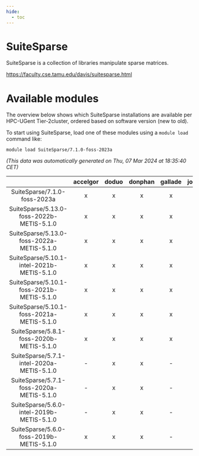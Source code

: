 ```yaml
---
hide:
  - toc
---
```


SuiteSparse
===========


SuiteSparse is a collection of libraries manipulate sparse matrices.

https://faculty.cse.tamu.edu/davis/suitesparse.html
# Available modules


The overview below shows which SuiteSparse installations are available per HPC-UGent Tier-2cluster, ordered based on software version (new to old).

To start using SuiteSparse, load one of these modules using a `module load` command like:

```shell
module load SuiteSparse/7.1.0-foss-2023a
```

*(This data was automatically generated on Thu, 07 Mar 2024 at 18:35:40 CET)*  

| |accelgor|doduo|donphan|gallade|joltik|skitty|
| :---: | :---: | :---: | :---: | :---: | :---: | :---: |
|SuiteSparse/7.1.0-foss-2023a|x|x|x|x|x|x|
|SuiteSparse/5.13.0-foss-2022b-METIS-5.1.0|x|x|x|x|x|x|
|SuiteSparse/5.13.0-foss-2022a-METIS-5.1.0|x|x|x|x|x|x|
|SuiteSparse/5.10.1-intel-2021b-METIS-5.1.0|x|x|x|x|x|x|
|SuiteSparse/5.10.1-foss-2021b-METIS-5.1.0|x|x|x|x|x|x|
|SuiteSparse/5.10.1-foss-2021a-METIS-5.1.0|x|x|x|x|x|x|
|SuiteSparse/5.8.1-foss-2020b-METIS-5.1.0|x|x|x|x|x|x|
|SuiteSparse/5.7.1-intel-2020a-METIS-5.1.0|-|x|x|-|x|x|
|SuiteSparse/5.7.1-foss-2020a-METIS-5.1.0|-|x|x|-|x|x|
|SuiteSparse/5.6.0-intel-2019b-METIS-5.1.0|-|x|x|-|x|x|
|SuiteSparse/5.6.0-foss-2019b-METIS-5.1.0|x|x|x|-|x|x|

